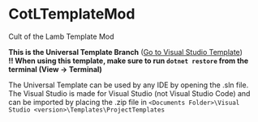 # CotLTemplateMod
Cult of the Lamb Template Mod

**This is the Universal Template Branch** ([Go to Visual Studio Template](https://github.com/IngoHHacks/CotLTemplateMod/tree/Visual-Studio-Template))  
**!! When using this template, make sure to run `dotnet restore` from the terminal (View -> Terminal)**

The Universal Template can be used by any IDE by opening the .sln file.  
The Visual Studio is made for Visual Studio (not Visual Studio Code) and can be imported by placing the .zip file in `<Documents Folder>\Visual Studio <version>\Templates\ProjectTemplates`
